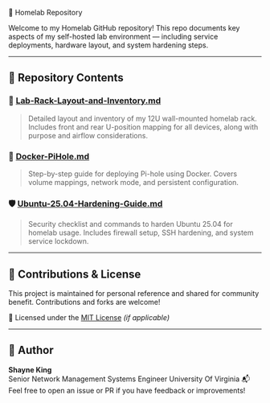  🏡 Homelab Repository

Welcome to my Homelab GitHub repository! This repo documents key aspects of my self-hosted lab environment — including service deployments, hardware layout, and system hardening steps.

---

## 📂 Repository Contents

### 🔧 [Lab-Rack-Layout-and-Inventory.md](Lab-Rack-Layout-and-Inventory.md)
> Detailed layout and inventory of my 12U wall-mounted homelab rack. Includes front and rear U-position mapping for all devices, along with purpose and airflow considerations.

### 🐳 [Docker-PiHole.md](Docker-PiHole.md)
> Step-by-step guide for deploying Pi-hole using Docker. Covers volume mappings, network mode, and persistent configuration.

### 🛡️ [Ubuntu-25.04-Hardening-Guide.md](Ubuntu-25.04-Hardening-Guide.md)
> Security checklist and commands to harden Ubuntu 25.04 for homelab usage. Includes firewall setup, SSH hardening, and system service lockdown.

---

## 🔄 Contributions & License

This project is maintained for personal reference and shared for community benefit. Contributions and forks are welcome!

📜 Licensed under the [MIT License](LICENSE) *(if applicable)*

---

## 🧠 Author

**Shayne King**  
Senior Network Management Systems Engineer
University Of Virginia
📬 Feel free to open an issue or PR if you have feedback or improvements!
